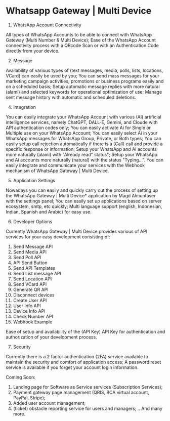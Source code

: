 # Whatsapp Gateway | Multi Device

1. WhatsApp Account Connectivity

All types of WhatsApp Accounts to be able to connect with WhatsApp Gateway (Multi Number & Multi Device);
Ease of the WhatsApp Account connectivity process with a QRcode Scan or with an Authentication Code directly from your device.

2. Message

Availability of various types of (text messages, media, polls, lists, locations, VCard) can easily be used by you;
You can send mass messages for your marketing campaign activities, promotions or business programs easily and on a scheduled basis;
Setup automatic message replies with more natural (alami) and selected keywords for operational optimization of use;
Manage sent message history with automatic and scheduled deletions.

4. Integration

You can easily integrate your WhatsApp Account with various (AI) artificial intelligence services, namely ChatGPT, DALL-E, Gemini, and Cloude with API authentication codes only;
You can easily activate Ai for Single or Multiple use on your WhatsApp Account;
You can easily select Ai in your WhatsApp messages for WhatsApp Group, Private, or Both types;
You can easily setup call rejection automatically if there is a (Call) call and provide a specific response or information;
Setup your WhatsApp and Ai accounts more naturally (alami) with "Already read" status";
Setup your WhatsApp and Ai accounts more naturally (natural) with the status "Typing...".
You can easily integrate and communicate your services with the Webhook mechanism of WhatsApp Gateway | Multi Device.

5. Application Settings

Nowadays you can easily and quickly carry out the process of setting up the WhatsApp Gateway | Multi Device* application by Magd Almuntaser with the settings panel;
You can easily set up applications based on server ecosystem, smtp, etc quickly;
Multi language support (english, Indonesian, Indian, Spanish and Arabic) for easy use.

6. Developer Options

Currently WhatsApp Gateway | Multi Device provides various of API services for your easy development consisting of:
1. Send Message API
2. Send Media API
3. Send Poll API
4. API Send Button
5. Send API Templates
6. Send List message API
7. Send Location API
8. Send VCard API
9. Generate QR API
10. Disconnect devices
11. Create User API
12. User Info API
13. Device Info API
14. Check Number API
15. Webhook Example

Ease of setup and availability of the (API Key) API Key for authentication and authorization of your development process.

7. Security

Currently there is a 2 factor authentication (2FA) service available to maintain the security and comfort of application access;
A password reset service is available if you forget your account login information.


Coming Soon:

1. Landing page for Software as Service services (Subscription Services);
2. Payment gateway page management (QRIS, BCA virtual account, PayPal, Stripe);
3. Added user account management;
4. (ticket) obstacle reporting service for users and managers;
.. And many more. 
